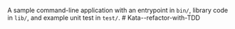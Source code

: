 A sample command-line application with an entrypoint in `bin/`, library code
in `lib/`, and example unit test in `test/`.
#   K a t a - - r e f a c t o r - w i t h - T D D  
 